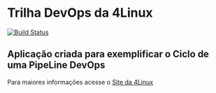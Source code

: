 # Trilha DevOps da 4Linux

<!-- Altere a Flag abaixo com sua URL do Travis -->
[![Build Status](https://travis-ci.org/lgustavogrosso/DevOpsLab-HelloWorld.svg?branch=master)](https://travis-ci.org/lgustavogrosso/DevOpsLab-HelloWorld)

## Aplicação criada para exemplificar o Ciclo de uma PipeLine DevOps


Para maiores informações acesse o [Site da 4Linux](https://www.4linux.com.br/cursos/devops)
